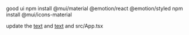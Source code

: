 good ui
npm install @mui/material @emotion/react @emotion/styled
npm install @mui/icons-material

update the [text](frontend/src/components/ProductList.tsx)
and [text](frontend/src/components/UserList.tsx)
and src/App.tsx